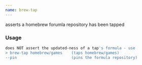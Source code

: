 ```yaml
---
name: brew-tap
---
```

asserts a homebrew forumla repository has been tapped


### Usage

```bash
does NOT assert the updated-ness of a tap's formula - use
> brew-tap homebrew/games    (taps homebrew/games)
--pin                        (pins the formula repository)
```
